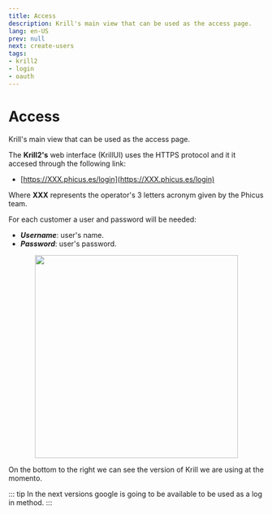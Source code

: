 ```yaml
---
title: Access
description: Krill's main view that can be used as the access page.
lang: en-US
prev: null
next: create-users
tags:
- krill2
- login
- oauth
---
```


# Access

Krill's main view that can be used as the access page.

The **Krill2's** web interface (KrillUI) uses the HTTPS protocol and it it accesed through the following link:
- [https://XXX.phicus.es/login](https://XXX.phicus.es/login)

Where **XXX** represents the operator's 3 letters acronym given by the Phicus team.

For each customer a user and password will be needed:

- ***Username***: user's name.
- ***Password***: user's password.

<p align="center"><img src="/img/krill2/main/0001.png" width="400"></p>

On the bottom to the right we can see the version of Krill we are using at the momento.

::: tip
In the next versions google is going to be available to be used as a log in method.
:::

